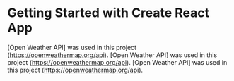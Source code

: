 # Getting Started with Create React App

[Open Weather API] was used in this project (https://openweathermap.org/api).
[Open Weather API] was used in this project (https://openweathermap.org/api).
[Open Weather API] was used in this project (https://openweathermap.org/api).
